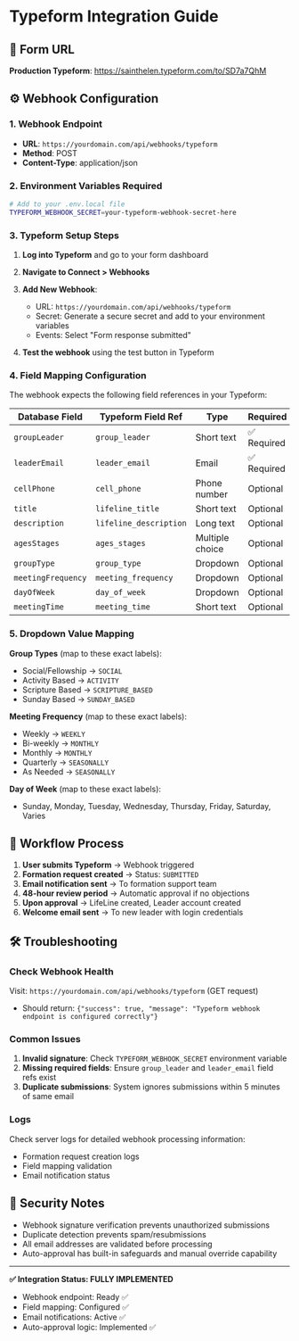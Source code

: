 # Typeform Integration Guide

## 🔗 **Form URL**
**Production Typeform**: https://sainthelen.typeform.com/to/SD7a7QhM

## ⚙️ **Webhook Configuration**

### **1. Webhook Endpoint**
- **URL**: `https://yourdomain.com/api/webhooks/typeform`
- **Method**: POST
- **Content-Type**: application/json

### **2. Environment Variables Required**
```bash
# Add to your .env.local file
TYPEFORM_WEBHOOK_SECRET=your-typeform-webhook-secret-here
```

### **3. Typeform Setup Steps**

1. **Log into Typeform** and go to your form dashboard
2. **Navigate to Connect > Webhooks**
3. **Add New Webhook**:
   - URL: `https://yourdomain.com/api/webhooks/typeform`
   - Secret: Generate a secure secret and add to your environment variables
   - Events: Select "Form response submitted"

4. **Test the webhook** using the test button in Typeform

### **4. Field Mapping Configuration**

The webhook expects the following field references in your Typeform:

| Database Field | Typeform Field Ref | Type | Required |
|---|---|---|---|
| `groupLeader` | `group_leader` | Short text | ✅ Required |
| `leaderEmail` | `leader_email` | Email | ✅ Required |
| `cellPhone` | `cell_phone` | Phone number | Optional |
| `title` | `lifeline_title` | Short text | Optional |
| `description` | `lifeline_description` | Long text | Optional |
| `agesStages` | `ages_stages` | Multiple choice | Optional |
| `groupType` | `group_type` | Dropdown | Optional |
| `meetingFrequency` | `meeting_frequency` | Dropdown | Optional |
| `dayOfWeek` | `day_of_week` | Dropdown | Optional |
| `meetingTime` | `meeting_time` | Short text | Optional |

### **5. Dropdown Value Mapping**

**Group Types** (map to these exact labels):
- Social/Fellowship → `SOCIAL`
- Activity Based → `ACTIVITY` 
- Scripture Based → `SCRIPTURE_BASED`
- Sunday Based → `SUNDAY_BASED`

**Meeting Frequency** (map to these exact labels):
- Weekly → `WEEKLY`
- Bi-weekly → `MONTHLY`
- Monthly → `MONTHLY` 
- Quarterly → `SEASONALLY`
- As Needed → `SEASONALLY`

**Day of Week** (map to these exact labels):
- Sunday, Monday, Tuesday, Wednesday, Thursday, Friday, Saturday, Varies

## 🔄 **Workflow Process**

1. **User submits Typeform** → Webhook triggered
2. **Formation request created** → Status: `SUBMITTED`
3. **Email notification sent** → To formation support team
4. **48-hour review period** → Automatic approval if no objections
5. **Upon approval** → LifeLine created, Leader account created
6. **Welcome email sent** → To new leader with login credentials

## 🛠️ **Troubleshooting**

### **Check Webhook Health**
Visit: `https://yourdomain.com/api/webhooks/typeform` (GET request)
- Should return: `{"success": true, "message": "Typeform webhook endpoint is configured correctly"}`

### **Common Issues**
1. **Invalid signature**: Check `TYPEFORM_WEBHOOK_SECRET` environment variable
2. **Missing required fields**: Ensure `group_leader` and `leader_email` field refs exist
3. **Duplicate submissions**: System ignores submissions within 5 minutes of same email

### **Logs**
Check server logs for detailed webhook processing information:
- Formation request creation logs
- Field mapping validation
- Email notification status

## 🔐 **Security Notes**

- Webhook signature verification prevents unauthorized submissions
- Duplicate detection prevents spam/resubmissions
- All email addresses are validated before processing
- Auto-approval has built-in safeguards and manual override capability

---

**✅ Integration Status: FULLY IMPLEMENTED**
- Webhook endpoint: Ready ✅
- Field mapping: Configured ✅
- Email notifications: Active ✅
- Auto-approval logic: Implemented ✅
